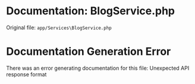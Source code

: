 # Documentation: BlogService.php

Original file: `app/Services\BlogService.php`

# Documentation Generation Error

There was an error generating documentation for this file: Unexpected API response format